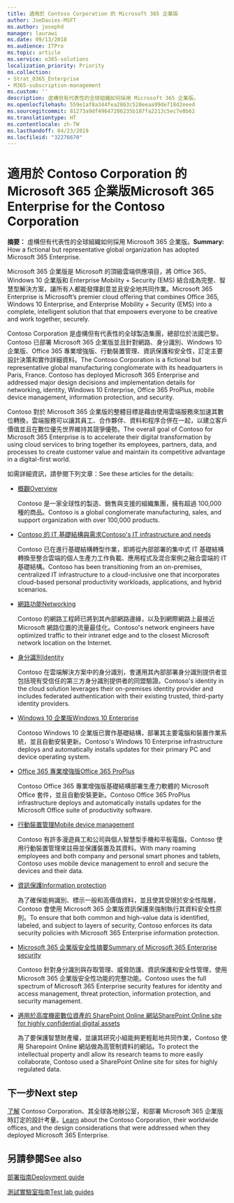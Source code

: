 ```yaml
---
title: 適用於 Contoso Corporation 的 Microsoft 365 企業版
author: JoeDavies-MSFT
ms.author: josephd
manager: laurawi
ms.date: 09/13/2018
ms.audience: ITPro
ms.topic: article
ms.service: o365-solutions
localization_priority: Priority
ms.collection:
- Strat_O365_Enterprise
- M365-subscription-management
ms.custom: ''
description: 虛構但有代表性的全球組織如何採用 Microsoft 365 企業版。
ms.openlocfilehash: 559e1af8a344fea2863c528eeaa99de718d2eeed
ms.sourcegitcommit: 81273a9df49647286235b187fa2213c5ec7e8b62
ms.translationtype: HT
ms.contentlocale: zh-TW
ms.lasthandoff: 04/23/2019
ms.locfileid: "32276670"
---
```

# <a name="microsoft-365-enterprise-for-the-contoso-corporation"></a><span data-ttu-id="0da6f-103">適用於 Contoso Corporation 的 Microsoft 365 企業版</span><span class="sxs-lookup"><span data-stu-id="0da6f-103">Microsoft 365 Enterprise for the Contoso Corporation</span></span>

<span data-ttu-id="0da6f-104">**摘要：** 虛構但有代表性的全球組織如何採用 Microsoft 365 企業版。</span><span class="sxs-lookup"><span data-stu-id="0da6f-104">**Summary:** How a fictional but representative global organization has adopted Microsoft 365 Enterprise.</span></span>

<span data-ttu-id="0da6f-105">Microsoft 365 企業版是 Microsoft 的頂級雲端供應項目，將 Office 365、Windows 10 企業版和 Enterprise Mobility + Security (EMS) 結合成為完整、智慧型解決方案，讓所有人都能發揮創意並且安全地共同作業。</span><span class="sxs-lookup"><span data-stu-id="0da6f-105">Microsoft 365 Enterprise is Microsoft’s premier cloud offering that combines Office 365, Windows 10 Enterprise, and Enterprise Mobility + Security (EMS) into a complete, intelligent solution that that empowers everyone to be creative and work together, securely.</span></span> 

<span data-ttu-id="0da6f-p101">Contoso Corporation 是虛構但有代表性的全球製造集團，總部位於法國巴黎。Contoso 已部署 Microsoft 365 企業版並且針對網路、身分識別、Windows 10 企業版、Office 365 專業增強版、行動裝置管理、資訊保護和安全性，訂定主要設計決策和實作詳細資料。</span><span class="sxs-lookup"><span data-stu-id="0da6f-p101">The Contoso Corporation is a fictional but representative global manufacturing conglomerate with its headquarters in Paris, France. Contoso has deployed Microsoft 365 Enterprise and addressed major design decisions and implementation details for networking, identity, Windows 10 Enterprise, Office 365 ProPlus, mobile device management, information protection, and security.</span></span> 

<span data-ttu-id="0da6f-108">Contoso 對於 Microsoft 365 企業版的整體目標是藉由使用雲端服務來加速其數位轉換，雲端服務可以讓其員工、合作夥伴、資料和程序合併在一起，以建立客戶價值並且在數位優先世界維持其競爭優勢。</span><span class="sxs-lookup"><span data-stu-id="0da6f-108">The overall goal of Contoso for Microsoft 365 Enterprise is to accelerate their digital transformation by using cloud services to bring together its employees, partners, data, and processes to create customer value and maintain its competitive advantage in a digital-first world.</span></span>

<span data-ttu-id="0da6f-109">如需詳細資訊，請參閱下列文章：</span><span class="sxs-lookup"><span data-stu-id="0da6f-109">See these articles for the details:</span></span>

- [<span data-ttu-id="0da6f-110">概觀</span><span class="sxs-lookup"><span data-stu-id="0da6f-110">Overview</span></span>](contoso-overview.md)

  <span data-ttu-id="0da6f-111">Contoso 是一家全球性的製造、銷售與支援的組織集團，擁有超過 100,000 種的商品。</span><span class="sxs-lookup"><span data-stu-id="0da6f-111">Contoso is a global conglomerate manufacturing, sales, and support organization with over 100,000 products.</span></span>

- [<span data-ttu-id="0da6f-112">Contoso 的 IT 基礎結構與需求</span><span class="sxs-lookup"><span data-stu-id="0da6f-112">Contoso's IT infrastructure and needs</span></span>](contoso-infra-needs.md)

  <span data-ttu-id="0da6f-113">Contoso 已在進行基礎結構轉型作業，即將從內部部署的集中式 IT 基礎結構轉換至整合雲端的個人生產力工作負載、應用程式及混合案例之融合雲端的 IT 基礎結構。</span><span class="sxs-lookup"><span data-stu-id="0da6f-113">Contoso has been transitioning from an on-premises, centralized IT infrastructure to a cloud-inclusive one that incorporates cloud-based personal productivity workloads, applications, and hybrid scenarios.</span></span>

- [<span data-ttu-id="0da6f-114">網路功能</span><span class="sxs-lookup"><span data-stu-id="0da6f-114">Networking</span></span>](contoso-networking.md)

  <span data-ttu-id="0da6f-115">Contoso 的網路工程師已將到其內部網路邊緣，以及到網際網路上最接近 Microsoft 網路位置的流量最佳化。</span><span class="sxs-lookup"><span data-stu-id="0da6f-115">Contoso's network engineers have optimized traffic to their intranet edge and to the closest Microsoft network location on the Internet.</span></span>

- [<span data-ttu-id="0da6f-116">身分識別</span><span class="sxs-lookup"><span data-stu-id="0da6f-116">Identity</span></span>](contoso-identity.md)

  <span data-ttu-id="0da6f-117">Contoso 在雲端解決方案中的身分識別，會運用其內部部署身分識別提供者並包括現有受信任的第三方身分識別提供者的同盟驗證。</span><span class="sxs-lookup"><span data-stu-id="0da6f-117">Contoso's identity in the cloud solution leverages their on-premises identity provider and includes federated authentication with their existing trusted, third-party identity providers.</span></span>

- [<span data-ttu-id="0da6f-118">Windows 10 企業版</span><span class="sxs-lookup"><span data-stu-id="0da6f-118">Windows 10 Enterprise</span></span>](contoso-win10.md)

  <span data-ttu-id="0da6f-119">Contoso Windows 10 企業版已實作基礎結構，部署其主要電腦和裝置作業系統，並且自動安裝更新。</span><span class="sxs-lookup"><span data-stu-id="0da6f-119">Contoso's Windows 10 Enterprise infrastructure deploys and automatically installs updates for their primary PC and device operating system.</span></span>

- [<span data-ttu-id="0da6f-120">Office 365 專業增強版</span><span class="sxs-lookup"><span data-stu-id="0da6f-120">Office 365 ProPlus</span></span>](contoso-o365pp.md)

  <span data-ttu-id="0da6f-121">Contoso Office 365 專業增強版基礎結構部署生產力軟體的 Microsoft Office 套件，並且自動安裝更新。</span><span class="sxs-lookup"><span data-stu-id="0da6f-121">Contoso Office 365 ProPlus infrastructure deploys and automatically installs updates for the Microsoft Office suite of productivity software.</span></span>

- [<span data-ttu-id="0da6f-122">行動裝置管理</span><span class="sxs-lookup"><span data-stu-id="0da6f-122">Mobile device management</span></span>](contoso-mdm.md)

  <span data-ttu-id="0da6f-123">Contoso 有許多漫遊員工和公司與個人智慧型手機和平板電腦，Contoso 使用行動裝置管理來註冊並保護裝置及其資料。</span><span class="sxs-lookup"><span data-stu-id="0da6f-123">With many roaming employees and both company and personal smart phones and tablets, Contoso uses mobile device management to enroll and secure the devices and their data.</span></span>

- [<span data-ttu-id="0da6f-124">資訊保護</span><span class="sxs-lookup"><span data-stu-id="0da6f-124">Information protection</span></span>](contoso-info-protect.md)

  <span data-ttu-id="0da6f-125">為了確保能夠識別、標示一般和高價值資料，並且使其受限於安全性階層，Contoso 會使用 Microsoft 365 企業版資訊保護來強制執行其資料安全性原則。</span><span class="sxs-lookup"><span data-stu-id="0da6f-125">To ensure that both common and high-value data is identified, labeled, and subject to layers of security, Contoso enforces its data security policies with Microsoft 365 Enterprise information protection.</span></span>

- [<span data-ttu-id="0da6f-126">Microsoft 365 企業版安全性摘要</span><span class="sxs-lookup"><span data-stu-id="0da6f-126">Summary of Microsoft 365 Enterprise security</span></span>](contoso-security-summary.md)

  <span data-ttu-id="0da6f-127">Contoso 針對身分識別與存取管理、威脅防護、資訊保護和安全性管理，使用 Microsoft 365 企業版安全性功能的完整功能。</span><span class="sxs-lookup"><span data-stu-id="0da6f-127">Contoso uses the full spectrum of Microsoft 365 Enterprise security features for identity and access management, threat protection, information protection, and security management.</span></span>

- [<span data-ttu-id="0da6f-128">適用於高度機密數位資產的 SharePoint Online 網站</span><span class="sxs-lookup"><span data-stu-id="0da6f-128">SharePoint Online site for highly confidential digital assets</span></span>](contoso-sharepoint-online-site-for-highly-confidential-assets.md)

  <span data-ttu-id="0da6f-129">為了要保護智慧財產權，並讓其研究小組能夠更輕鬆地共同作業，Contoso 使用 Sharepoint Online 網站做為高管制資料的網站。</span><span class="sxs-lookup"><span data-stu-id="0da6f-129">To protect the intellectual property andl allow its research teams to more easily collaborate, Contoso used a SharePoint Online site for sites for highly regulated data.</span></span>


## <a name="next-step"></a><span data-ttu-id="0da6f-130">下一步</span><span class="sxs-lookup"><span data-stu-id="0da6f-130">Next step</span></span>

<span data-ttu-id="0da6f-131">[了解](contoso-overview.md) Contoso Corporation、其全球各地辦公室，和部署 Microsoft 365 企業版時訂定的設計考量。</span><span class="sxs-lookup"><span data-stu-id="0da6f-131">[Learn](contoso-overview.md) about the Contoso Corporation, their worldwide offices, and the design considerations that were addressed when they deployed Microsoft 365 Enterprise.</span></span>


## <a name="see-also"></a><span data-ttu-id="0da6f-132">另請參閱</span><span class="sxs-lookup"><span data-stu-id="0da6f-132">See also</span></span>

[<span data-ttu-id="0da6f-133">部署指南</span><span class="sxs-lookup"><span data-stu-id="0da6f-133">Deployment guide</span></span>](deploy-microsoft-365-enterprise.md)

[<span data-ttu-id="0da6f-134">測試實驗室指南</span><span class="sxs-lookup"><span data-stu-id="0da6f-134">Test lab guides</span></span>](m365-enterprise-test-lab-guides.md)



